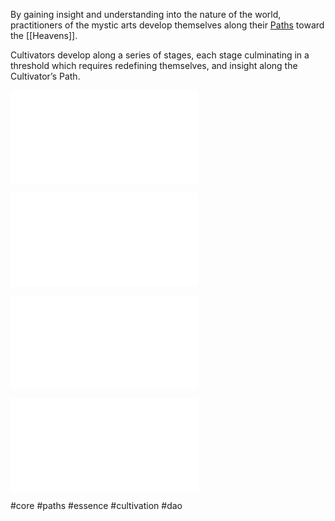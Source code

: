 

By gaining insight and understanding into the nature of the world, practitioners of the mystic arts develop themselves along their [Paths](System/Paths/Paths.md) toward the [[Heavens]].
  
Cultivators develop along a series of stages, each stage culminating in a threshold which requires redefining themselves, and insight along the Cultivator’s Path.


  ![Essence](System/Core/Essence.md)



![Stages of Cultivation](System/Stages/Stages%20of%20Cultivation.md)

  

![Cultivation Accidents](System/Core/Cultivation%20Accidents.md)


  

![Paths](System/Paths/Paths.md)


#core
#paths
#essence
#cultivation
#dao
